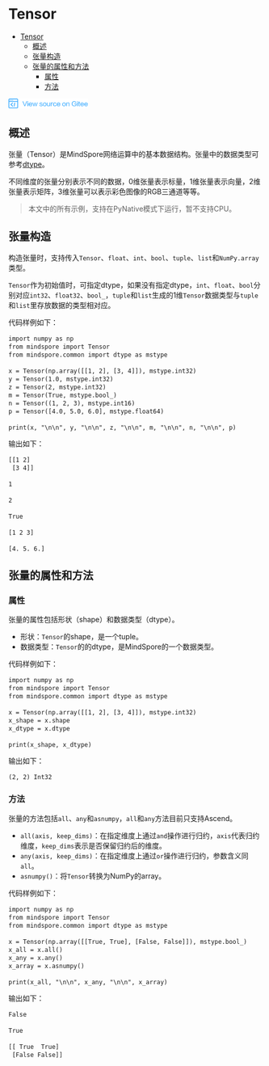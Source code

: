 # Tensor

<!-- TOC -->

- [Tensor](#tensor)
    - [概述](#概述)
    - [张量构造](#张量构造)
    - [张量的属性和方法](#张量的属性和方法)
        - [属性](#属性)
        - [方法](#方法)

<!-- /TOC -->

<a href="https://gitee.com/mindspore/docs/blob/r1.0/docs/programming_guide/source_zh_cn/tensor.md" target="_blank"><img src="./_static/logo_source.png"></a>

## 概述

张量（Tensor）是MindSpore网络运算中的基本数据结构。张量中的数据类型可参考[dtype](https://www.mindspore.cn/doc/programming_guide/zh-CN/r1.0/dtype.html)。

不同维度的张量分别表示不同的数据，0维张量表示标量，1维张量表示向量，2维张量表示矩阵，3维张量可以表示彩色图像的RGB三通道等等。

> 本文中的所有示例，支持在PyNative模式下运行，暂不支持CPU。
  
## 张量构造

构造张量时，支持传入`Tensor`、`float`、`int`、`bool`、`tuple`、`list`和`NumPy.array`类型。

`Tensor`作为初始值时，可指定dtype，如果没有指定dtype，`int`、`float`、`bool`分别对应`int32`、`float32`、`bool_`，`tuple`和`list`生成的1维`Tensor`数据类型与`tuple`和`list`里存放数据的类型相对应。

代码样例如下：

```
import numpy as np
from mindspore import Tensor
from mindspore.common import dtype as mstype

x = Tensor(np.array([[1, 2], [3, 4]]), mstype.int32)
y = Tensor(1.0, mstype.int32)
z = Tensor(2, mstype.int32)
m = Tensor(True, mstype.bool_)
n = Tensor((1, 2, 3), mstype.int16)
p = Tensor([4.0, 5.0, 6.0], mstype.float64)

print(x, "\n\n", y, "\n\n", z, "\n\n", m, "\n\n", n, "\n\n", p)
```

输出如下：

```
[[1 2]
 [3 4]]

1

2

True

[1 2 3]

[4. 5. 6.]
```
  
## 张量的属性和方法

### 属性

张量的属性包括形状（shape）和数据类型（dtype）。
- 形状：`Tensor`的shape，是一个tuple。
- 数据类型：`Tensor`的的dtype，是MindSpore的一个数据类型。

代码样例如下：

```
import numpy as np
from mindspore import Tensor
from mindspore.common import dtype as mstype

x = Tensor(np.array([[1, 2], [3, 4]]), mstype.int32)
x_shape = x.shape
x_dtype = x.dtype

print(x_shape, x_dtype)
```

输出如下：

```
(2, 2) Int32
```
 
### 方法

张量的方法包括`all`、`any`和`asnumpy`，`all`和`any`方法目前只支持Ascend。
- `all(axis, keep_dims)`：在指定维度上通过`and`操作进行归约，`axis`代表归约维度，`keep_dims`表示是否保留归约后的维度。
- `any(axis, keep_dims)`：在指定维度上通过`or`操作进行归约，参数含义同`all`。
- `asnumpy()`：将`Tensor`转换为NumPy的array。

代码样例如下：

```
import numpy as np
from mindspore import Tensor
from mindspore.common import dtype as mstype

x = Tensor(np.array([[True, True], [False, False]]), mstype.bool_)
x_all = x.all()
x_any = x.any()
x_array = x.asnumpy()

print(x_all, "\n\n", x_any, "\n\n", x_array)
```

输出如下：

```
False

True

[[ True  True]
 [False False]]

```
